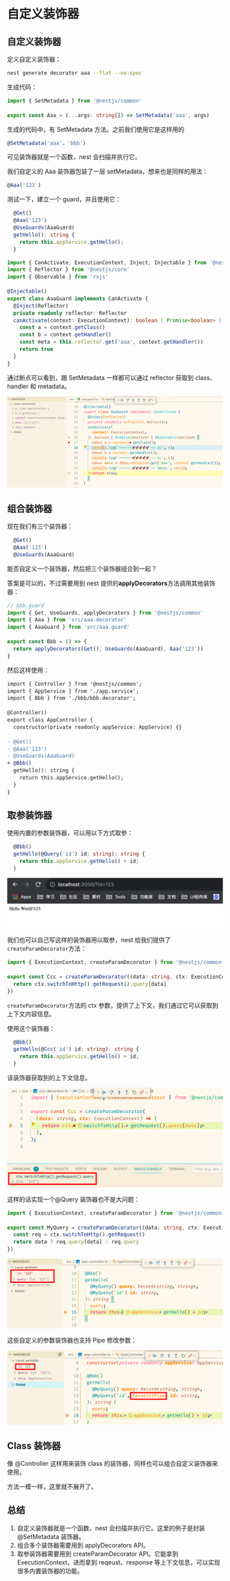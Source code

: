 # 自定义装饰器

## 自定义装饰器

定义自定义装饰器：

```bash
nest generate decorator aaa --flat --no-spec
```

生成代码：

```ts
import { SetMetadata } from '@nestjs/common'

export const Aaa = (...args: string[]) => SetMetadata('aaa', args)
```

生成的代码中，有 SetMetadata 方法。之前我们使用它是这样用的

```ts
@SetMetadata('aaa'，'bbb')
```

可见装饰器就是一个函数，nest 会扫描并执行它。

我们自定义的 Aaa 装饰器包装了一层 setMetadata，想来也是同样的用法：

```ts
@Aaa('123')
```

测试一下，建立一个 guard，并且使用它：

```typescript
  @Get()
  @Aaa('123')
  @UseGuards(AaaGuard)
  getHello(): string {
    return this.appService.getHello();
  }
```

```typescript
import { CanActivate, ExecutionContext, Inject, Injectable } from '@nestjs/common'
import { Reflector } from '@nestjs/core'
import { Observable } from 'rxjs'

@Injectable()
export class AaaGuard implements CanActivate {
  @Inject(Reflector)
  private readonly reflector: Reflector
  canActivate(context: ExecutionContext): boolean | Promise<boolean> | Observable<boolean> {
    const a = context.getClass()
    const b = context.getHandler()
    const meta = this.reflector.get('aaa', context.getHandler())
    return true
  }
}
```

通过断点可以看到，跟 SetMetadata 一样都可以通过 reflector 获取到 class、handler 和 metadata。

![image-20231010201941371](https://raw.githubusercontent.com/18888628835/image-cloud/main/assets202310102021509.png)

## 组合装饰器

现在我们有三个装饰器：

```typescript
  @Get()
  @Aaa('123')
  @UseGuards(AaaGuard)
```

能否自定义一个装饰器，然后把三个装饰器组合到一起？

答案是可以的，不过需要用到 nest 提供的**applyDecorators**方法调用其他装饰器：

```typescript
// bbb.guard
import { Get, UseGuards, applyDecorators } from '@nestjs/common'
import { Aaa } from 'src/aaa.decorator'
import { AaaGuard } from 'src/aaa.guard'

export const Bbb = () => {
  return applyDecorators(Get(), UseGuards(AaaGuard), Aaa('123'))
}
```

然后这样使用：

```diff
import { Controller } from '@nestjs/common';
import { AppService } from './app.service';
import { Bbb } from './bbb/bbb.decorator';

@Controller()
export class AppController {
  constructor(private readonly appService: AppService) {}

- @Get()
- @Aaa('123')
- @UseGuards(AaaGuard)
+ @Bbb()
  getHello(): string {
    return this.appService.getHello();
  }
}
```

## 取参装饰器

使用内置的参数装饰器，可以用以下方式取参：

```typescript
  @Bbb()
  getHello(@Query('id') id: string): string {
    return this.appService.getHello() + id;
  }
```

![image-20231010220925486](https://raw.githubusercontent.com/18888628835/image-cloud/main/assets202310102209631.png)

我们也可以自己写这样的装饰器用以取参，nest 给我们提供了`createParamDecorator`方法：

```typescript
import { ExecutionContext, createParamDecorator } from '@nestjs/common'

export const Ccc = createParamDecorator((data: string, ctx: ExecutionContext) => {
  return ctx.switchToHttp().getRequest().query[data]
})
```

`createParamDecorator`方法的 ctx 参数，提供了上下文，我们通过它可以获取到上下文内容信息。

使用这个装饰器：

```typescript
  @Bbb()
  getHello(@Ccc('id') id: string): string {
    return this.appService.getHello() + id;
  }
```

该装饰器获取到的上下文信息。

![image-20231010221850105](https://raw.githubusercontent.com/18888628835/image-cloud/main/assets202310102218157.png)

这样的话实现一个@Query 装饰器也不是大问题：

```typescript
import { ExecutionContext, createParamDecorator } from '@nestjs/common'

export const MyQuery = createParamDecorator((data: string, ctx: ExecutionContext) => {
  const req = ctx.switchToHttp().getRequest()
  return data ? req.query[data] : req.query
})
```

![image-20231010222741560](https://raw.githubusercontent.com/18888628835/image-cloud/main/assets202310102227621.png)

这些自定义的参数装饰器也支持 Pipe 修改参数：

![image-20231010223409655](https://raw.githubusercontent.com/18888628835/image-cloud/main/assets202310102234702.png)

## Class 装饰器

像 @Controller 这样用来装饰 class 的装饰器，同样也可以组合自定义装饰器来使用。

方法一模一样，这里就不展开了。

## 总结

1. 自定义装饰器就是一个函数，nest 会扫描并执行它。这里的例子是封装 @SetMetadata 装饰器。
2. 组合多个装饰器需要用到 applyDecorators API。
3. 取参装饰器需要用到 createParamDecorator API。它能拿到 ExecutionContext，进而拿到 reqeust、response 等上下文信息，可以实现很多内置装饰器的功能。
